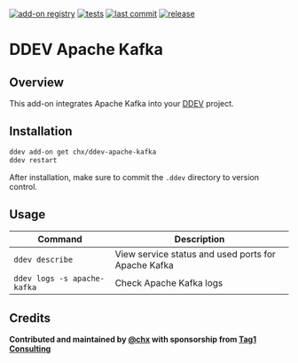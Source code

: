 [![add-on registry](https://img.shields.io/badge/DDEV-Add--on_Registry-blue)](https://addons.ddev.com)
[![tests](https://github.com/chx/ddev-apache-kafka/actions/workflows/tests.yml/badge.svg?branch=main)](https://github.com/chx/ddev-apache-kafka/actions/workflows/tests.yml?query=branch%3Amain)
[![last commit](https://img.shields.io/github/last-commit/chx/ddev-apache-kafka)](https://github.com/chx/ddev-apache-kafka/commits)
[![release](https://img.shields.io/github/v/release/chx/ddev-apache-kafka)](https://github.com/chx/ddev-apache-kafka/releases/latest)

# DDEV Apache Kafka

## Overview

This add-on integrates Apache Kafka into your [DDEV](https://ddev.com/) project.

## Installation

```bash
ddev add-on get chx/ddev-apache-kafka
ddev restart
```

After installation, make sure to commit the `.ddev` directory to version control.

## Usage

| Command | Description |
| ------- | ----------- |
| `ddev describe` | View service status and used ports for Apache Kafka |
| `ddev logs -s apache-kafka` | Check Apache Kafka logs |

## Credits

**Contributed and maintained by [@chx](https://github.com/chx) with sponsorship from [Tag1 Consulting](https://tag1consulting.com/)**
